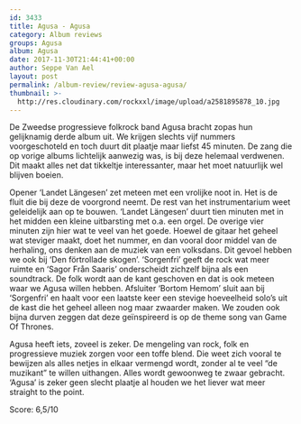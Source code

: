 ```yaml
---
id: 3433
title: Agusa - Agusa
category: Album reviews
groups: Agusa
album: Agusa
date: 2017-11-30T21:44:41+00:00
author: Seppe Van Ael
layout: post
permalink: /album-review/review-agusa-agusa/
thumbnail: >-
  http://res.cloudinary.com/rockxxl/image/upload/a2581895878_10.jpg
---
```

De Zweedse progressieve folkrock band Agusa bracht zopas hun gelijknamig derde album uit. We krijgen slechts vijf nummers voorgeschoteld en toch duurt dit plaatje maar liefst 45 minuten. De zang die op vorige albums lichtelijk aanwezig was, is bij deze helemaal verdwenen. Dit maakt alles net dat tikkeltje interessanter, maar het moet natuurlijk wel blijven boeien.

Opener ‘Landet Längesen’ zet meteen met een vrolijke noot in. Het is de fluit die bij deze de voorgrond neemt. De rest van het instrumentarium weet geleidelijk aan op te bouwen. ‘Landet Längesen’ duurt tien minuten met in het midden een kleine uitbarsting met o.a. een orgel. De overige vier minuten zijn hier wat te veel van het goede. Hoewel de gitaar het geheel wat steviger maakt, doet het nummer, en dan vooral door middel van de herhaling, ons denken aan de muziek van een volksdans. Dit gevoel hebben we ook bij ‘Den förtrollade skogen’. ‘Sorgenfri’ geeft de rock wat meer ruimte en ‘Sagor Från Saaris’ onderscheidt zichzelf bijna als een soundtrack. De folk wordt aan de kant geschoven en dat is ook meteen waar we Agusa willen hebben. Afsluiter ‘Bortom Hemom’ sluit aan bij ‘Sorgenfri’ en haalt voor een laatste keer een stevige hoeveelheid solo’s uit de kast die het geheel alleen nog maar zwaarder maken. We zouden ook bijna durven zeggen dat deze geïnspireerd is op de theme song van Game Of Thrones.

Agusa heeft iets, zoveel is zeker. De mengeling van rock, folk en progressieve muziek zorgen voor een toffe blend. Die weet zich vooral te bewijzen als alles netjes in elkaar vermengd wordt, zonder al te veel “de muzikant” te willen uithangen. Alles wordt gewoonweg te zwaar gebracht. ‘Agusa’ is zeker geen slecht plaatje al houden we het liever wat meer straight to the point.

Score: 6,5/10

